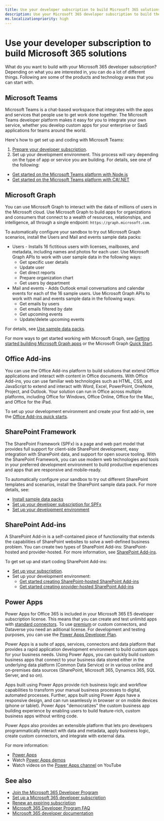 ```yaml
---
title: Use your developer subscription to build Microsoft 365 solutions
description: Use your Microsoft 365 developer subscription to build the solutions you want.
ms.localizationpriority: high
---
```


# Use your developer subscription to build Microsoft 365 solutions

What do you want to build with your Microsoft 365 developer subscription? Depending on what you are interested in, you can do a lot of different things. Following are some of the products and technology areas that you can start with.

## Microsoft Teams

Microsoft Teams is a chat-based workspace that integrates with the apps and services that people use to get work done together. The Microsoft Teams developer platform makes it easy for you to integrate your own service, whether you develop custom apps for your enterprise or SaaS applications for teams around the world.

Here's how to get set up and coding with Microsoft Teams:

1. [Prepare your developer subscription](/microsoftteams/platform/get-started/get-started-tenant).
2. Set up your development environment. This process will vary depending on the type of app or service you are building. For details, see one of the following:

  - [Get started on the Microsoft Teams platform with Node.js](/microsoftteams/platform/get-started/get-started-nodejs-app-studio)
  - [Get started on the Microsoft Teams platform with C#/.NET](/microsoftteams/platform/get-started/get-started-dotnet-app-studio)

## Microsoft Graph

You can use Microsoft Graph to interact with the data of millions of users in the Microsoft cloud. Use Microsoft Graph to build apps for organizations and consumers that connect to a wealth of resources, relationships, and intelligence, all through a single endpoint: `https://graph.microsoft.com`.

To automatically configure your sandbox to try out Microsoft Graph scenarios, install the Users and Mail and events sample data packs:

- Users - Installs 16 fictitious users with licenses, mailboxes, and metadata, including names and photos for each user. Use Microsoft Graph APIs to work with user sample data in the following ways:
  - Get specific user details
  - Update user
  - Get direct reports
  - Prepare organization chart
  - Get users by department
- Mail and events - Adds Outlook email conversations and calendar events for each of the 16 sample users. Use Microsoft Graph APIs to work with mail and events sample data in the following ways:
  - Get emails by users
  - Get emails filtered by date
  - Get upcoming events
  - Update/delete upcoming events

For details, see [Use sample data packs](install-sample-packs.md). 

For more ways to get started working with Microsoft Graph, see [Getting started building Microsoft Graph apps](https://developer.microsoft.com/en-us/graph/get-started) or the Microsoft Graph [Quick Start](https://developer.microsoft.com/en-us/graph/quick-start).

## Office Add-ins

You can use the Office Add-ins platform to build solutions that extend Office applications and interact with content in Office documents. With Office Add-ins, you can use familiar web technologies such as HTML, CSS, and JavaScript to extend and interact with Word, Excel, PowerPoint, OneNote, Project, and Outlook. Your solution can run in Office across multiple platforms, including Office for Windows, Office Online, Office for the Mac, and Office for the iPad.

To set up your development environment and create your first add-in, see the [Office Add-ins quick starts](/office/dev/add-ins/).

## SharePoint Framework

The SharePoint Framework (SPFx) is a page and web part model that provides full support for client-side SharePoint development, easy integration with SharePoint data, and support for open source tooling. With the SharePoint Framework, you can use modern web technologies and tools in your preferred development environment to build productive experiences and apps that are responsive and mobile-ready.

To automatically configure your sandbox to try out different SharePoint templates and scenarios, install the SharePoint sample data pack.
For more details, see:

- [Install sample data packs](install-sample-packs.md)
- [Set up your developer subscription for SPFx](/sharepoint/dev/spfx/set-up-your-developer-tenant)
- [Set up your development environment](/sharepoint/dev/spfx/set-up-your-development-environment)

## SharePoint Add-ins 

A SharePoint Add-in is a self-contained piece of functionality that extends the capabilities of SharePoint websites to solve a well-defined business problem. You can create two types of SharePoint Add-ins: SharePoint-hosted and provider-hosted. For more information, see [SharePoint Add-ins](/sharepoint/dev/sp-add-ins/sharepoint-add-ins).

To get set up and start coding SharePoint Add-ins:

- [Set up your subscription](/sharepoint/dev/spfx/set-up-your-developer-tenant).  
- Set up your development environment: 
  - [Get started creating SharePoint-hosted SharePoint Add-ins](/sharepoint/dev/sp-add-ins/get-started-creating-sharepoint-hosted-sharepoint-add-ins)  
  - [Get started creating provider-hosted SharePoint Add-ins](/sharepoint/dev/sp-add-ins/get-started-creating-provider-hosted-sharepoint-add-ins)  

## Power Apps

Power Apps for Office 365 is included in your Microsoft 365 E5 developer subscription license. This means that you can create and test unlimitd apps with [standard connectors](/connectors/connector-reference/connector-reference-standard-connectors). To use [premium](/connectors/connector-reference/connector-reference-premium-connectors) or custom connectors, and Dataverse you need an aditional license. For development and testing purposes, you can use the [Power Apps Developer Plan](https://powerapps.microsoft.com/developerplan). 

Power Apps is a suite of apps, services, connectors and data platform that provides a rapid application development environment to build custom apps for your business needs. Using Power Apps, you can quickly build custom business apps that connect to your business data stored either in the underlying data platform (Common Data Service) or in various online and on-premises data sources (SharePoint, Microsoft 365, Dynamics 365, SQL Server, and so on).

Apps built using Power Apps provide rich business logic and workflow capabilities to transform your manual business processes to digital, automated processes. Further, apps built using Power Apps have a responsive design, and can run seamlessly in browser or on mobile devices (phone or tablet). Power Apps "democratizes" the custom business app building experience by enabling users to build feature-rich, custom business apps without writing code.

Power Apps also provides an extensible platform that lets pro developers programmatically interact with data and metadata, apply business logic, create custom connectors, and integrate with external data.

For more information:

- [Power Apps](/powerapps/)
- Watch [Power Apps demos](https://powerapps.microsoft.com/demo/)
- Watch videos on the [Power Apps channel](https://www.youtube.com/channel/UCGfWR2ekfRFckLjev6eQYLg) on YouTube


## See also

- [Join the Microsoft 365 Developer Program](microsoft-365-developer-program.md)
- [Set up a Microsoft 365 developer subscription](microsoft-365-developer-program-get-started.md) 
- [Renew an expiring subscription](subscription-expiration-and-renewal.md)
- [Microsoft 365 Developer Program FAQ](microsoft-365-developer-program-faq.yml)
- [Microsoft 365 developer documentation](/microsoft-365/developer)
